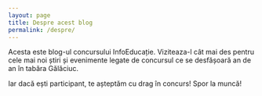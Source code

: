 ```yaml
---
layout: page
title: Despre acest blog
permalink: /despre/
---
```


Acesta este blog-ul concursului InfoEducație. Viziteaza-l cât mai des pentru cele mai noi știri și evenimente legate de concursul ce se desfășoară an de an în tabăra Gălăciuc.

Iar dacă ești participant, te așteptăm cu drag în concurs! Spor la muncă!
